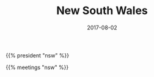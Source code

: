 ﻿---
title: "New South Wales"
date: 2017-08-02
layout: "about"
menu: "branches"
weight: 90
---

{{% president "nsw" %}}


{{% meetings "nsw" %}}
